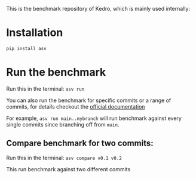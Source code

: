 This is the benchmark repository of Kedro, which is mainly used internally:

# Installation
`pip install asv`


# Run the benchmark
Run this in the terminal:
`asv run`

You can also run the benchmark for specific commits or a range of commits, for details
checkout the [official documentation](https://asv.readthedocs.io/en/stable/using.html#benchmarking)

For example, `asv run main..mybranch` will run benchmark against every single commits since branching off from
`main`.

## Compare benchmark for two commits:
Run this in the terminal:
`asv compare v0.1 v0.2`

This run benchmark against two different commits
